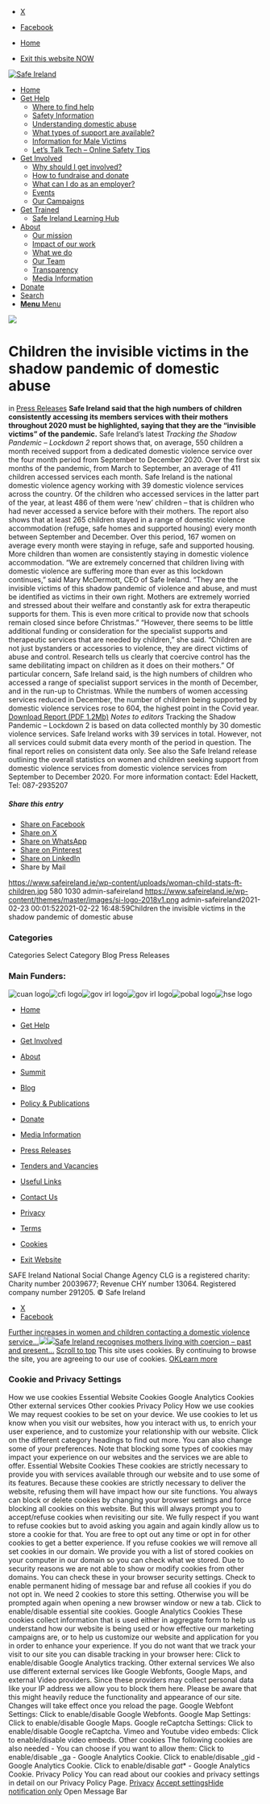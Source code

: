   * [X](https://twitter.com/SAFEIreland "X")
  * [Facebook](https://www.facebook.com/safe.ireland "Facebook")


  * [Home](https://www.safeireland.ie/)
  * [Exit this website NOW](https://www.google.ie/)


[![Safe Ireland](https://www.safeireland.ie/wp-content/themes/master/images/si-logo-2018v1.png)](https://www.safeireland.ie/)
  * [Home](https://www.safeireland.ie/)
  * [Get Help](https://www.safeireland.ie/get-help/)
    * [Where to find help](https://www.safeireland.ie/get-help/where-to-find-help/)
    * [Safety Information](https://www.safeireland.ie/get-help/safety-information/)
    * [Understanding domestic abuse](https://www.safeireland.ie/get-help/understanding-domestic-abuse/)
    * [What types of support are available?](https://www.safeireland.ie/get-help/what-types-of-support-are-available/)
    * [Information for Male Victims](https://www.safeireland.ie/get-help/information-for-male-victims/)
    * [Let’s Talk Tech – Online Safety Tips](https://www.safeireland.ie/lets-talk-tech-online-safety-tips/)
  * [Get Involved](https://www.safeireland.ie/get-involved/)
    * [Why should I get involved?](https://www.safeireland.ie/get-involved/why-should-i-get-involved/)
    * [How to fundraise and donate](https://www.safeireland.ie/get-involved/how-to-fundraise-and-donate/)
    * [What can I do as an employer?](https://www.safeireland.ie/get-involved/what-can-i-do-as-an-employer/)
    * [Events](https://www.safeireland.ie/get-involved/events/)
    * [Our Campaigns](https://www.safeireland.ie/get-involved/our-campaigns/)
  * [Get Trained](https://www.safeireland.ie/children-the-invisible-victims-in-the-shadow-pandemic-of-domestic-abuse/)
    * [Safe Ireland Learning Hub](https://www.safeireland.ie/safe-ireland-learning-hub/)
  * [About](https://www.safeireland.ie/about/)
    * [Our mission](https://www.safeireland.ie/about/our-mission/)
    * [Impact of our work](https://www.safeireland.ie/about/impact-of-our-work/)
    * [What we do](https://www.safeireland.ie/about/what-we-do/)
    * [Our Team](https://www.safeireland.ie/about/our-team/)
    * [Transparency](https://www.safeireland.ie/about/transparency/)
    * [Media Information](https://www.safeireland.ie/about/media-information/)
  * [Donate](https://www.safeireland.ie/get-involved/how-to-fundraise-and-donate/)
  * [Search](https://www.safeireland.ie/children-the-invisible-victims-in-the-shadow-pandemic-of-domestic-abuse/?s=)
  * [ **Menu** Menu ](https://www.safeireland.ie/children-the-invisible-victims-in-the-shadow-pandemic-of-domestic-abuse/)


[![](https://www.safeireland.ie/wp-content/uploads/woman-child-stats-ft-children-845x500.jpg)](https://www.safeireland.ie/wp-content/uploads/woman-child-stats-ft-children.jpg "woman-child-stats-ft-children")
# Children the invisible victims in the shadow pandemic of domestic abuse
in [Press Releases](https://www.safeireland.ie/category/press-releases/)
**Safe Ireland said that the high numbers of children consistently accessing its members services with their mothers throughout 2020 must be highlighted, saying that they are the “invisible victims” of the pandemic.**
Safe Ireland’s latest _Tracking the Shadow Pandemic_ _– Lockdown 2_ report shows that, on average, 550 children a month received support from a dedicated domestic violence service over the four month period from September to December 2020. Over the first six months of the pandemic, from March to September, an average of 411 children accessed services each month.
Safe Ireland is the national domestic violence agency working with 39 domestic violence services across the country.
Of the children who accessed services in the latter part of the year, at least 486 of them were ‘new’ children – that is children who had never accessed a service before with their mothers.
The report also shows that at least 265 children stayed in a range of domestic violence accommodation (refuge, safe homes and supported housing) every month between September and December. Over this period, 167 women on average every month were staying in refuge, safe and supported housing. More children than women are consistently staying in domestic violence accommodation.
“We are extremely concerned that children living with domestic violence are suffering more than ever as this lockdown continues,” said Mary McDermott, CEO of Safe Ireland. “They are the invisible victims of this shadow pandemic of violence and abuse, and must be identified as victims in their own right. Mothers are extremely worried and stressed about their welfare and constantly ask for extra therapeutic supports for them. This is even more critical to provide now that schools remain closed since before Christmas.”
“However, there seems to be little additional funding or consideration for the specialist supports and therapeutic services that are needed by children,” she said. “Children are not just bystanders or accessories to violence, they are direct victims of abuse and control. Research tells us clearly that coercive control has the same debilitating impact on children as it does on their mothers.”
Of particular concern, Safe Ireland said, is the high numbers of children who accessed a range of specialist support services in the month of December, and in the run-up to Christmas. While the numbers of women accessing services reduced in December, the number of children being supported by domestic violence services rose to 604, the highest point in the Covid year.
[Download Report (PDF 1.2Mb)](https://www.safeireland.ie/wp-content/uploads/Tracking-the-Shadow-Pandemic-Lockdown-2-Report.pdf)
_Notes to editors_
Tracking the Shadow Pandemic – Lockdown 2 is based on data collected monthly by 30 domestic violence services. Safe Ireland works with 39 services in total. However, not all services could submit data every month of the period in question. The final report relies on consistent data only.
See also the Safe Ireland release outlining the overall statistics on women and children seeking support from domestic violence services from domestic violence services from September to December 2020.
For more information contact: Edel Hackett, Tel: 087-2935207
##### Share this entry
  * [Share on Facebook](https://www.facebook.com/sharer.php?u=https://www.safeireland.ie/children-the-invisible-victims-in-the-shadow-pandemic-of-domestic-abuse/&t=Children%20the%20invisible%20victims%20in%20the%20shadow%20pandemic%20of%20domestic%20abuse)
  * [Share on X](https://twitter.com/share?text=Children%20the%20invisible%20victims%20in%20the%20shadow%20pandemic%20of%20domestic%20abuse&url=https://www.safeireland.ie/?p=8374)
  * [Share on WhatsApp](https://api.whatsapp.com/send?text=https://www.safeireland.ie/children-the-invisible-victims-in-the-shadow-pandemic-of-domestic-abuse/)
  * [Share on Pinterest](https://pinterest.com/pin/create/button/?url=https%3A%2F%2Fwww.safeireland.ie%2Fchildren-the-invisible-victims-in-the-shadow-pandemic-of-domestic-abuse%2F&description=Children%20the%20invisible%20victims%20in%20the%20shadow%20pandemic%20of%20domestic%20abuse&media=https%3A%2F%2Fwww.safeireland.ie%2Fwp-content%2Fuploads%2Fwoman-child-stats-ft-children-705x397.jpg)
  * [Share on LinkedIn](https://linkedin.com/shareArticle?mini=true&title=Children%20the%20invisible%20victims%20in%20the%20shadow%20pandemic%20of%20domestic%20abuse&url=https://www.safeireland.ie/children-the-invisible-victims-in-the-shadow-pandemic-of-domestic-abuse/)
  * Share by Mail


https://www.safeireland.ie/wp-content/uploads/woman-child-stats-ft-children.jpg 580 1030 admin-safeireland https://www.safeireland.ie/wp-content/themes/master/images/si-logo-2018v1.png admin-safeireland2021-02-23 00:01:522021-02-22 16:48:59Children the invisible victims in the shadow pandemic of domestic abuse
### Categories
Categories Select Category Blog Press Releases
### Main Funders:
![cuan logo](https://www.safeireland.ie/wp-content/uploads/logo-cuan.png)![cfi logo](https://www.safeireland.ie/wp-content/uploads/logo-cfi.png)![gov irl logo](https://www.safeireland.ie/wp-content/uploads/logo-goi2.png)![gov irl logo](https://www.safeireland.ie/wp-content/uploads/logo-doj.png)![pobal logo](https://www.safeireland.ie/wp-content/uploads/logo-pobal.png)![hse logo](https://www.safeireland.ie/wp-content/uploads/logo-hse.png)
  * [Home](https://www.safeireland.ie/)
  * [Get Help](https://www.safeireland.ie/get-help/)
  * [Get Involved](https://www.safeireland.ie/get-involved/)
  * [About](https://www.safeireland.ie/about/)
  * [Summit](https://www.safeireland.ie/?page_id=3620)
  * [Blog](https://www.safeireland.ie/blog/)


  * [Policy & Publications](https://www.safeireland.ie/policy-publications/)
  * [Donate](https://www.safeireland.ie/get-involved/how-to-fundraise-and-donate/)
  * [Media Information](https://www.safeireland.ie/about/media-information/)
  * [Press Releases](https://www.safeireland.ie/about/media-information/press-releases/)
  * [Tenders and Vacancies](https://www.safeireland.ie/tenders-and-vacancies/)
  * [Useful Links](https://www.safeireland.ie/links/)


  * [Contact Us](https://www.safeireland.ie/contact-us/)
  * [Privacy](https://www.safeireland.ie/privacy/)
  * [Terms](https://www.safeireland.ie/terms/)
  * [Cookies](https://www.safeireland.ie/cookies/)
  * [Exit Website](https://www.google.ie)


SAFE Ireland National Social Change Agency CLG is a registered charity: Charity number 20039677; Revenue CHY number 13064. Registered company number 291205.
© Safe Ireland 
  * [X](https://twitter.com/SAFEIreland "X")
  * [Facebook](https://www.facebook.com/safe.ireland "Facebook")


[Further increases in women and children contacting a domestic violence service...![](https://www.safeireland.ie/wp-content/uploads/woman-child-stats-ft-women-80x80.jpg)](https://www.safeireland.ie/further-increases-in-women-and-children-contacting-a-domestic-violence-service-during-the-second-lockdown-of-2020/)[![](https://www.safeireland.ie/wp-content/uploads/mothers-day-hidden-stories-vid-img-80x80.jpg)Safe Ireland recognises mothers living with coercion – past and present...](https://www.safeireland.ie/safe-ireland-recognises-mothers-living-with-coercion-past-and-present-with-creative-campaign-this-mothers-day/)
[Scroll to top](https://www.safeireland.ie/children-the-invisible-victims-in-the-shadow-pandemic-of-domestic-abuse/#top "Scroll to top")
This site uses cookies. By continuing to browse the site, you are agreeing to our use of cookies.
[OK](https://www.safeireland.ie/children-the-invisible-victims-in-the-shadow-pandemic-of-domestic-abuse/)[Learn more](https://www.safeireland.ie/children-the-invisible-victims-in-the-shadow-pandemic-of-domestic-abuse/)
### Cookie and Privacy Settings
How we use cookies
Essential Website Cookies
Google Analytics Cookies
Other external services
Other cookies
Privacy Policy
How we use cookies
We may request cookies to be set on your device. We use cookies to let us know when you visit our websites, how you interact with us, to enrich your user experience, and to customize your relationship with our website. 
Click on the different category headings to find out more. You can also change some of your preferences. Note that blocking some types of cookies may impact your experience on our websites and the services we are able to offer.
Essential Website Cookies
These cookies are strictly necessary to provide you with services available through our website and to use some of its features.
Because these cookies are strictly necessary to deliver the website, refusing them will have impact how our site functions. You always can block or delete cookies by changing your browser settings and force blocking all cookies on this website. But this will always prompt you to accept/refuse cookies when revisiting our site.
We fully respect if you want to refuse cookies but to avoid asking you again and again kindly allow us to store a cookie for that. You are free to opt out any time or opt in for other cookies to get a better experience. If you refuse cookies we will remove all set cookies in our domain.
We provide you with a list of stored cookies on your computer in our domain so you can check what we stored. Due to security reasons we are not able to show or modify cookies from other domains. You can check these in your browser security settings.
Check to enable permanent hiding of message bar and refuse all cookies if you do not opt in. We need 2 cookies to store this setting. Otherwise you will be prompted again when opening a new browser window or new a tab.
Click to enable/disable essential site cookies.
Google Analytics Cookies
These cookies collect information that is used either in aggregate form to help us understand how our website is being used or how effective our marketing campaigns are, or to help us customize our website and application for you in order to enhance your experience.
If you do not want that we track your visit to our site you can disable tracking in your browser here:
Click to enable/disable Google Analytics tracking.
Other external services
We also use different external services like Google Webfonts, Google Maps, and external Video providers. Since these providers may collect personal data like your IP address we allow you to block them here. Please be aware that this might heavily reduce the functionality and appearance of our site. Changes will take effect once you reload the page.
Google Webfont Settings:
Click to enable/disable Google Webfonts.
Google Map Settings:
Click to enable/disable Google Maps.
Google reCaptcha Settings:
Click to enable/disable Google reCaptcha.
Vimeo and Youtube video embeds:
Click to enable/disable video embeds.
Other cookies
The following cookies are also needed - You can choose if you want to allow them:
Click to enable/disable _ga - Google Analytics Cookie.
Click to enable/disable _gid - Google Analytics Cookie.
Click to enable/disable _gat_* - Google Analytics Cookie.
Privacy Policy
You can read about our cookies and privacy settings in detail on our Privacy Policy Page. 
[Privacy](https://www.safeireland.ie/privacy/)
[Accept settings](https://www.safeireland.ie/children-the-invisible-victims-in-the-shadow-pandemic-of-domestic-abuse/ "Allow to use cookies, you always can modify used cookies and services")[Hide notification only](https://www.safeireland.ie/children-the-invisible-victims-in-the-shadow-pandemic-of-domestic-abuse/ "Do not allow to use cookies or services - some functionality on our site might not work as expected.")
Open Message Bar
